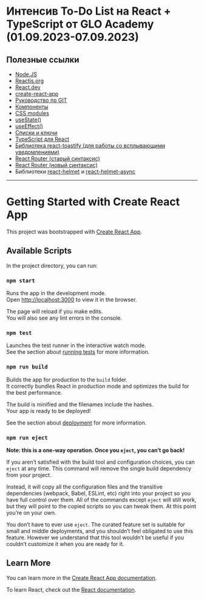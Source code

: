 # Интенсив To-Do List на React + TypeScript от GLO Academy (01.09.2023-07.09.2023)
## Полезные ссылки
- [Node.JS](https://nodejs.org/en)
- [Reactjs.org](https://ru.legacy.reactjs.org/)
- [React.dev](https://react.dev/learn)
- [create-react-app](https://create-react-app.dev/docs/getting-started/)
- [Руководство по GIT](https://githowto.com/ru)
- [Компоненты](https://reactdev.ru/learn/your-first-component/)
- [CSS modules](https://habr.com/ru/articles/335244/)
- [useState()](https://ru.legacy.reactjs.org/docs/hooks-intro.html)
- [useEffect()](https://ru.legacy.reactjs.org/docs/hooks-overview.html)
- [Списки и ключи](https://ru.legacy.reactjs.org/docs/lists-and-keys.html)
- [TypeScript для React](https://habr.com/ru/companies/otus/articles/456124/)
- [Библиотека react-toastify (для работы со всплывающими уведомлениями)](https://www.npmjs.com/package/react-toastify)
- [React Router (старый синтаксис)](https://v5.reactrouter.com/web/guides/quick-start)
- [React Router (новый синтаксис)](https://reactrouter.com/en/main/upgrading/v6-data)
- Библиотеки [react-helmet](https://www.npmjs.com/package/react-helmet) и [react-helmet-async](https://www.npmjs.com/package/react-helmet-async)

***

# Getting Started with Create React App

This project was bootstrapped with [Create React App](https://github.com/facebook/create-react-app).

## Available Scripts

In the project directory, you can run:

### `npm start`

Runs the app in the development mode.\
Open [http://localhost:3000](http://localhost:3000) to view it in the browser.

The page will reload if you make edits.\
You will also see any lint errors in the console.

### `npm test`

Launches the test runner in the interactive watch mode.\
See the section about [running tests](https://facebook.github.io/create-react-app/docs/running-tests) for more information.

### `npm run build`

Builds the app for production to the `build` folder.\
It correctly bundles React in production mode and optimizes the build for the best performance.

The build is minified and the filenames include the hashes.\
Your app is ready to be deployed!

See the section about [deployment](https://facebook.github.io/create-react-app/docs/deployment) for more information.

### `npm run eject`

**Note: this is a one-way operation. Once you `eject`, you can’t go back!**

If you aren’t satisfied with the build tool and configuration choices, you can `eject` at any time. This command will remove the single build dependency from your project.

Instead, it will copy all the configuration files and the transitive dependencies (webpack, Babel, ESLint, etc) right into your project so you have full control over them. All of the commands except `eject` will still work, but they will point to the copied scripts so you can tweak them. At this point you’re on your own.

You don’t have to ever use `eject`. The curated feature set is suitable for small and middle deployments, and you shouldn’t feel obligated to use this feature. However we understand that this tool wouldn’t be useful if you couldn’t customize it when you are ready for it.

## Learn More

You can learn more in the [Create React App documentation](https://facebook.github.io/create-react-app/docs/getting-started).

To learn React, check out the [React documentation](https://reactjs.org/).
